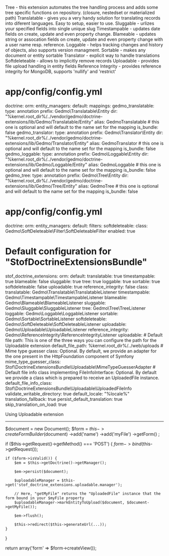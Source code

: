 Tree - this extension automates the tree handling process and adds some tree specific functions on repository. (closure, nestedset or materialized path)
Translatable - gives you a very handy solution for translating records into diferent languages. Easy to setup, easier to use.
Sluggable - urlizes your specified fields into single unique slug
Timestampable - updates date fields on create, update and even property change.
Blameable - updates string or assocation fields on create, update and even property change with a user name resp. reference.
Loggable - helps tracking changes and history of objects, also supports version managment.
Sortable - makes any document or entity sortable
Translator - explicit way to handle translations
Softdeleteable - allows to implicitly remove records
Uploadable - provides file upload handling in entity fields
Reference Integrity - provides reference integrity for MongoDB, supports 'nullify' and 'restrict'




# app/config/config.yml
doctrine:
    orm:
        entity_managers:
            default:
                mappings:
                    gedmo_translatable:
                        type: annotation
                        prefix: Gedmo\Translatable\Entity
                        dir: "%kernel.root_dir%/../vendor/gedmo/doctrine-extensions/lib/Gedmo/Translatable/Entity"
                        alias: GedmoTranslatable # this one is optional and will default to the name set for the mapping
                        is_bundle: false
                    gedmo_translator:
                        type: annotation
                        prefix: Gedmo\Translator\Entity
                        dir: "%kernel.root_dir%/../vendor/gedmo/doctrine-extensions/lib/Gedmo/Translator/Entity"
                        alias: GedmoTranslator # this one is optional and will default to the name set for the mapping
                        is_bundle: false
                    gedmo_loggable:
                        type: annotation
                        prefix: Gedmo\Loggable\Entity
                        dir: "%kernel.root_dir%/../vendor/gedmo/doctrine-extensions/lib/Gedmo/Loggable/Entity"
                        alias: GedmoLoggable # this one is optional and will default to the name set for the mapping
                        is_bundle: false
                    gedmo_tree:
                        type: annotation
                        prefix: Gedmo\Tree\Entity
                        dir: "%kernel.root_dir%/../vendor/gedmo/doctrine-extensions/lib/Gedmo/Tree/Entity"
                        alias: GedmoTree # this one is optional and will default to the name set for the mapping
                        is_bundle: false


# app/config/config.yml
doctrine:
    orm:
        entity_managers:
            default:
                filters:
                    softdeleteable:
                        class: Gedmo\SoftDeleteable\Filter\SoftDeleteableFilter
                        enabled: true


# Default configuration for "StofDoctrineExtensionsBundle"
stof_doctrine_extensions:
    orm:
        default:
            translatable:         true
            timestampable:        true
            blameable:            false
            sluggable:            true
            tree:                 true
            loggable:             true
            sortable:             true
            softdeleteable:       false
            uploadable:           true
            reference_integrity:  false
    class:
        translatable:         Gedmo\Translatable\TranslatableListener
        timestampable:        Gedmo\Timestampable\TimestampableListener
        blameable:            Gedmo\Blameable\BlameableListener
        sluggable:            Gedmo\Sluggable\SluggableListener
        tree:                 Gedmo\Tree\TreeListener
        loggable:             Gedmo\Loggable\LoggableListener
        sortable:             Gedmo\Sortable\SortableListener
        softdeleteable:       Gedmo\SoftDeleteable\SoftDeleteableListener
        uploadable:           Gedmo\Uploadable\UploadableListener
        reference_integrity:  Gedmo\ReferenceIntegrity\ReferenceIntegrityListener
    uploadable:
        # Default file path: This is one of the three ways you can configure the path for the Uploadable extension
        default_file_path:    %kernel.root_dir%/../web/uploads
        # Mime type guesser class: Optional. By default, we provide an adapter for the one present in the HttpFoundation component of Symfony
        mime_type_guesser_class:  Stof\DoctrineExtensionsBundle\Uploadable\MimeTypeGuesserAdapter
        # Default file info class implementing FileInfoInterface: Optional. By default we provide a class which is prepared to receive an UploadedFile instance.
        default_file_info_class:  Stof\DoctrineExtensionsBundle\Uploadable\UploadedFileInfo
        validate_writable_directory:  true
    default_locale: "%locale%"
    translation_fallback:  true
    persist_default_translation:  true
    skip_translation_on_load:  true



Using Uploadable extension
___________________________

$document = new Document();
$form = $this->createFormBuilder($document)
    ->add('name')
    ->add('myFile')
    ->getForm()
;

if ($this->getRequest()->getMethod() === 'POST') {
    $form->bind($this->getRequest());

    if ($form->isValid()) {
        $em = $this->getDoctrine()->getManager();

        $em->persist($document);

        $uploadableManager = $this->get('stof_doctrine_extensions.uploadable.manager');

        // Here, "getMyFile" returns the "UploadedFile" instance that the form bound in your $myFile property
        $uploadableManager->markEntityToUpload($document, $document->getMyFile());

        $em->flush();

        $this->redirect($this->generateUrl(...));
    }
}

return array('form' => $form->createView());



